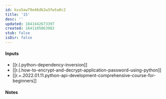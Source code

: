 ```yaml
---
id: kvu5aw79e46db2w3fwtw0c2
title: '15'
desc: ''
updated: 1641442673397
created: 1641105063982
stub: false
isDir: false
---
```


#### Inputs

- [[r.(.python-dependency-inversion]]
- [[r.(.how-to-encrypt-and-decrypt-application-password-using-python]]
- [[r.+.2022.01.11.python-api-development-comprehensive-course-for-beginners]]

#### Notes

